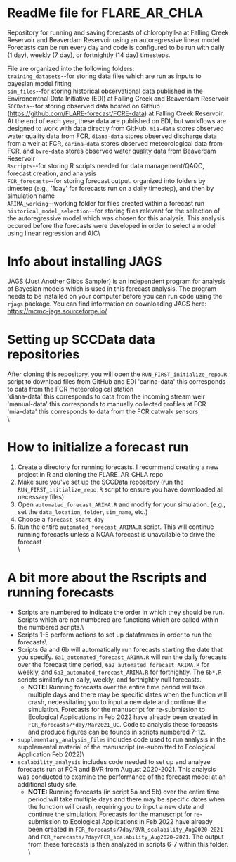 # ReadMe file for FLARE_AR_CHLA
Repository for running and saving forecasts of chlorophyll-a at Falling Creek Reservoir and Beaverdam Reservoir using an autoregressive linear model
Forecasts can be run every day and code is configured to be run with daily (1 day), weekly (7 day), or fortnightly (14 day) timesteps.


File are organized into the following folders:\
`training_datasets`--for storing data files which are run as inputs to bayesian model fitting\
`sim_files`--for storing historical observational data published in the Environemtnal Data Initiative (EDI) at Falling Creek and Beaverdam Reservoir\
`SCCData`--for storing observed data hosted on Github (https://github.com/FLARE-forecast/FCRE-data) at Falling Creek Reservoir. At the end of each year, these data are published on EDI, but workflows are designed to work with data directly from GitHub. `mia-data` stores observed water quality data from FCR, `diana-data` stores observed discharge data from a weir at FCR, `carina-data` stores observed meteorological data from FCR, and `bvre-data` stores observed water quality data from Beaverdam Reservoir \
`Rscripts`--for storing R scripts needed for data management/QAQC, forecast creation, and analysis\
`FCR_forecasts`--for storing forecast output. organized into folders by timestep (e.g., '1day' for forecasts run on a daily timestep), and then by simulation name\
`ARIMA_working`--working folder for files created within a forecast run\
`historical_model_selection`--for storing files relevant for the selection of the autoregressive model which was chosen for this analysis. This analysis occured before the forecasts were developed in order to select a model using linear regression and AIC\

# Info about installing JAGS 
JAGS (Just Another Gibbs Sampler) is an independent program for analysis of Bayesian models which is used in this forecast analysis. The program needs to be installed on your computer before you can run code using the `rjags` package. You can find information on downloading JAGS here: https://mcmc-jags.sourceforge.io/

# Setting up SCCData data repositories
After cloning this repository, you will open the `RUN_FIRST_initialize_repo.R` script to download files from GitHub and EDI
'carina-data' this corresponds to data from the FCR meteorological station\
'diana-data' this corresponds to data from the incoming stream weir\
'manual-data' this corresponds to manually collected profiles at FCR\
'mia-data' this corresponds to data from the FCR catwalk sensors\
\

# How to initialize a forecast run
1. Create a directory for running forecasts. I recommend creating a new project in R and cloning the FLARE_AR_CHLA repo 
2. Make sure you've set up the SCCData repository (run the `RUN_FIRST_initialize_repo.R` script to ensure you have downloaded all necessary files)
3. Open `automated_forecast_ARIMA.R` and modify for your simulation. (e.g., set the `data_location`, `folder`, `sim_name`, etc.)
5. Choose a `forecast_start_day`
6. Run the entire `automated_forecast_ARIMA.R` script. This will continue running forecasts unless a NOAA forecast is unavailable to drive the forecast\
\
# A bit more about the Rscripts and running forecasts
* Scripts are numbered to indicate the order in which they should be run. Scripts which are not numbered are functions which are called within the numbered scripts.\
* Scripts 1-5 perform actions to set up dataframes in order to run the forecasts\
* Scripts 6a and 6b will automatically run forecasts starting the date that you specify. `6a1_automated_forecast_ARIMA.R` will run the daily forecasts over the forecast time period, `6a2_automated_forecast_ARIMA.R` for weekly, and `6a3_automated_forecast_ARIMA.R` for fortnightly. The `6b*.R` scripts similarly run daily, weekly, and fortnightly null forecasts. 
  * __NOTE:__ Running forecasts over the entire time period will take multiple days and there may be specific dates when the function will crash, necessitating you to input a new date and continue the simulation. Forecasts for the manuscript for re-submission to Ecological Applications in Feb 2022 have already been created in `FCR_forecasts/*day/Mar2021_UC`. Code to analysis these forecasts and produce figures can be founds in scripts numbered 7-12.
* `supplementary_analysis_files` includes code used to run analysis in the supplemental material of the manuscript (re-submitted to Ecological Application Feb 2022)\
* `scalability_analysis` includes code needed to set up and analyze forecasts run at FCR and BVR from August 2020-2021. This analysis was conducted to examine the performance of the forecast model at an additional study site.  
  * __NOTE:__ Running forecasts (in script 5a and 5b) over the entire time period will take multiple days and there may be specific dates when the function will crash, requiring you to input a new date and continue the simulation. Forecasts for the manuscript for re-submission to Ecological Applications in Feb 2022 have already been created in `FCR_forecasts/7day/BVR_scalability_Aug2020-2021` and `FCR_forecasts/7day/FCR_scalability_Aug2020-2021`. The output from these forecasts is then analyzed in scripts 6-7 within this folder. \



